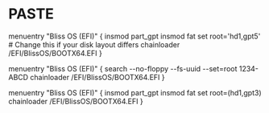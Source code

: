 # PASTE


menuentry "Bliss OS (EFI)" {
    insmod part_gpt
    insmod fat
    set root='hd1,gpt5'  # Change this if your disk layout differs
    chainloader /EFI/BlissOS/BOOTX64.EFI
}



menuentry "Bliss OS (EFI)" {
    search --no-floppy --fs-uuid --set=root 1234-ABCD
    chainloader /EFI/BlissOS/BOOTX64.EFI
}


menuentry "Bliss OS (EFI)" {
    insmod part_gpt
    insmod fat
    set root=(hd1,gpt3)
    chainloader /EFI/BlissOS/BOOTX64.EFI
}


